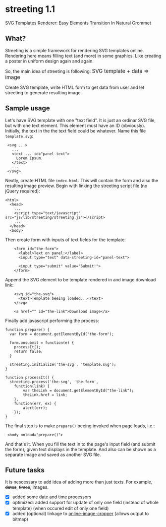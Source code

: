 # streeting 1.1
SVG Templates Renderer: Easy Elements Transition In Natural Grommet 

## What?
Streeting is a simple framework for rendering SVG templates online. Rendering here means filling text (and more) in some graphics. Like creating a poster in uniform design again and again.

So, the main idea of streeting is following:
<big>SVG template + data => image</big>

Create SVG template, write HTML form to get data from user and let streeting to generate resulting image.

## Sample usage
Let's have SVG template with one "text field". It is just an ordinar SVG file, but with one text element. This element must have an ID (obviously). Initially, the text in the the text field could be whatever. Name this file `template.svg`:

     <svg ...>
       ...
       <text ... id="panel-text">
         Lorem Ipsum.
       </text>
       ...
     </svg>

Nextly, create HTML file `index.html`. This will contain the form and also the resulting image preview. Begin with linking the streeting script file (no jQuery required):

    <html>
      <head>
        ...
        <script type="text/javascript" src="js/lib/streeting/streeting.js"></script>
        ...
      </head>
      <body>

Then create form with inputs of text fields for the template:

        <form id="the-form">
          <label>Text on panel:</label>
          <input type="text" data-streeting-id="panel-text">

          <input type="submit" value="Submit!">
        </form>

Append the SVG element to be template rendered in and image download link:

        <svg id="the-svg">
          <text>Template beeing loaded...</text>
        </svg>
        
        <a href="" id="the-link">Download image</a>

Finally add javascript performing the process:

    function prepare() {
      var form = document.getElementById("the-form");
          
      form.onsubmit = function(e) {
        processIt();
        return false;
      }
          
      streeting.initialize('the-svg', 'template.svg');
    }

    function processIt() {
      streeting.process('the-svg', 'the-form',
        function(link) {
            var theLink = document.getElementById("the-link");
            theLink.href = link;
		},
        function(err, ex) {
            alert(err);
		});
    }

The final step is to make `prepare()` beeing invoked when page loads, i.e.:

     <body onload="prepare()">

And that's it. When you fill the text in to the page's input field (and submit the form), given text displays in the template. And also can be shown as a separate image and saved as another SVG file.

## Future tasks

It is nescessary to add idea of adding more than just texts. For example, ~~dates~~, ~~times~~, images.

 - [x] added some date and time processors
 - [x] optimized: added support for update of only one field (instead of whole template) (when occured edit of only one field)
 - [x] added (optional) linkage to [online-image-cropper](https://github.com/martlin2cz/online-image-cropper) (allows output to bitmap)
